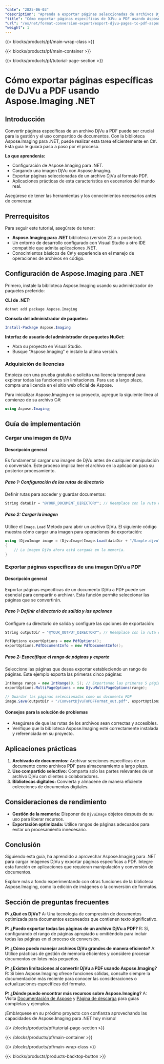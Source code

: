 ```yaml
---
"date": "2025-06-03"
"description": "Aprenda a exportar páginas seleccionadas de archivos DjVu a PDF con Aspose.Imaging para .NET. Siga esta guía paso a paso para convertir sus documentos sin problemas."
"title": "Cómo exportar páginas específicas de DJVu a PDF usando Aspose.Imaging .NET"
"url": "/es/net/format-conversion-export/export-djvu-pages-to-pdf-aspose-imaging-net/"
"weight": 1
---
```


{{< blocks/products/pf/main-wrap-class >}}

{{< blocks/products/pf/main-container >}}

{{< blocks/products/pf/tutorial-page-section >}}
# Cómo exportar páginas específicas de DJVu a PDF usando Aspose.Imaging .NET

## Introducción

Convertir páginas específicas de un archivo DjVu a PDF puede ser crucial para la gestión y el uso compartido de documentos. Con la biblioteca Aspose.Imaging para .NET, puede realizar esta tarea eficientemente en C#. Esta guía le guiará paso a paso por el proceso.

**Lo que aprenderás:**
- Configuración de Aspose.Imaging para .NET.
- Cargando una imagen DjVu con Aspose.Imaging.
- Exportar páginas seleccionadas de un archivo DjVu al formato PDF.
- Aplicaciones prácticas de esta característica en escenarios del mundo real.

Asegúrese de tener las herramientas y los conocimientos necesarios antes de comenzar.

## Prerrequisitos

Para seguir este tutorial, asegúrate de tener:
- **Aspose.Imaging para .NET** biblioteca (versión 22.x o posterior).
- Un entorno de desarrollo configurado con Visual Studio u otro IDE compatible que admita aplicaciones .NET.
- Conocimientos básicos de C# y experiencia en el manejo de operaciones de archivos en código.

## Configuración de Aspose.Imaging para .NET

Primero, instale la biblioteca Aspose.Imaging usando su administrador de paquetes preferido:

**CLI de .NET:**
```bash
dotnet add package Aspose.Imaging
```

**Consola del administrador de paquetes:**
```powershell
Install-Package Aspose.Imaging
```

**Interfaz de usuario del administrador de paquetes NuGet:**
- Abra su proyecto en Visual Studio.
- Busque "Aspose.Imaging" e instale la última versión.

### Adquisición de licencias

Empieza con una prueba gratuita o solicita una licencia temporal para explorar todas las funciones sin limitaciones. Para uso a largo plazo, compra una licencia en el sitio web oficial de Aspose.

Para inicializar Aspose.Imaging en su proyecto, agregue la siguiente línea al comienzo de su archivo C#:

```csharp
using Aspose.Imaging;
```

## Guía de implementación

### Cargar una imagen de DjVu

#### Descripción general
Es fundamental cargar una imagen de DjVu antes de cualquier manipulación o conversión. Este proceso implica leer el archivo en la aplicación para su posterior procesamiento.

##### Paso 1: Configuración de las rutas de directorio

Definir rutas para acceder y guardar documentos:

```csharp
String dataDir = "@YOUR_DOCUMENT_DIRECTORY"; // Reemplace con la ruta del directorio de su documento
```

##### Paso 2: Cargar la imagen

Utilice el `Image.Load` Método para abrir un archivo DjVu. El siguiente código muestra cómo cargar una imagen para operaciones de exportación:

```csharp
using (DjvuImage image = (DjvuImage)Image.Load(dataDir + "/Sample.djvu"))
{
    // La imagen DjVu ahora está cargada en la memoria.
}
```

### Exportar páginas específicas de una imagen DjVu a PDF

#### Descripción general
Exportar páginas específicas de un documento DjVu a PDF puede ser esencial para compartir o archivar. Esta función permite seleccionar las páginas que se convertirán.

##### Paso 1: Definir el directorio de salida y las opciones

Configure su directorio de salida y configure las opciones de exportación:

```csharp
String outputDir = "@YOUR_OUTPUT_DIRECTORY"; // Reemplace con la ruta de salida deseada

PdfOptions exportOptions = new PdfOptions();
exportOptions.PdfDocumentInfo = new PdfDocumentInfo();
```

##### Paso 2: Especifique el rango de páginas y exporte

Seleccione las páginas que desea exportar estableciendo un rango de páginas. Este ejemplo exporta las primeras cinco páginas:

```csharp
IntRange range = new IntRange(0, 5); // Exportando las primeras 5 páginas
exportOptions.MultiPageOptions = new DjvuMultiPageOptions(range);

// Guardar las páginas seleccionadas como un documento PDF
image.Save(outputDir + "/ConvertDjVuToPDFFormat_out.pdf", exportOptions);
```

#### Consejos para la solución de problemas
- Asegúrese de que las rutas de los archivos sean correctas y accesibles.
- Verifique que la biblioteca Aspose.Imaging esté correctamente instalada y referenciada en su proyecto.

## Aplicaciones prácticas

1. **Archivado de documentos:** Archivar secciones específicas de un documento como archivos PDF para almacenamiento a largo plazo.
2. **Uso compartido selectivo:** Comparta solo las partes relevantes de un archivo DjVu con clientes o colaboradores.
3. **Bibliotecas digitales:** Convierta y almacene de manera eficiente colecciones de documentos digitales.

## Consideraciones de rendimiento

- **Gestión de la memoria:** Disponer de `DjvuImage` objetos después de su uso para liberar recursos.
- **Exportación optimizada:** Utilice rangos de páginas adecuados para evitar un procesamiento innecesario.

## Conclusión

Siguiendo esta guía, ha aprendido a aprovechar Aspose.Imaging para .NET para cargar imágenes DjVu y exportar páginas específicas a PDF. Integre esta función en aplicaciones que requieran manipulación y conversión de documentos.

Explore más a fondo experimentando con otras funciones de la biblioteca Aspose.Imaging, como la edición de imágenes o la conversión de formatos.

## Sección de preguntas frecuentes

**P: ¿Qué es DjVu?**
A: Una tecnología de compresión de documentos optimizada para documentos escaneados que contienen texto significativo.

**P: ¿Puedo exportar todas las páginas de un archivo DjVu a PDF?**
R: Sí, configurando el rango de páginas apropiado u omitiéndolo para incluir todas las páginas en el proceso de conversión.

**P: ¿Cómo puedo manejar archivos DjVu grandes de manera eficiente?**
A: Utilice prácticas de gestión de memoria eficientes y considere procesar documentos en lotes más pequeños.

**P: ¿Existen limitaciones al convertir DjVu a PDF usando Aspose.Imaging?**
R: Si bien Aspose.Imaging ofrece funciones sólidas, consulte siempre la documentación más reciente para conocer las consideraciones o actualizaciones específicas del formato.

**P: ¿Dónde puedo encontrar más recursos sobre Aspose.Imaging?**
A: Visita [Documentación de Aspose](https://reference.aspose.com/imaging/net/) y [Página de descarga](https://releases.aspose.com/imaging/net/) para guías completas y ejemplos.

¡Embárquese en su próximo proyecto con confianza aprovechando las capacidades de Aspose.Imaging para .NET hoy mismo!

{{< /blocks/products/pf/tutorial-page-section >}}

{{< /blocks/products/pf/main-container >}}

{{< /blocks/products/pf/main-wrap-class >}}

{{< blocks/products/products-backtop-button >}}